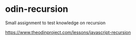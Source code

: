 # odin-recursion
Small assignment to test knowledge on recursion

https://www.theodinproject.com/lessons/javascript-recursion